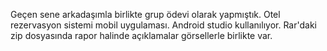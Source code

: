 Geçen sene arkadaşımla birlikte grup ödevi olarak yapmıştık. Otel rezervasyon sistemi mobil uygulaması. Android studio kullanılıyor. Rar'daki zip dosyasında rapor halinde açıklamalar görsellerle birlikte var. 
